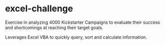 # excel-challenge
Exercise in analyzing 4000 Kickstarter Campaigns to evaluate their success and shortcomings at reaching their target goals. 

Leverages Excel VBA to quickly query, sort and calculate information. 

